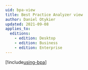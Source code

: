 ```yaml
---
uid: bpa-view
title: Best Practice Analyzer view
author: Daniel Otykier
updated: 2021-09-08
applies_to:
  editions:
    - edition: Desktop
    - edition: Business
    - edition: Enterprise
---
```

[!include[using-bpa](~/common/using-bpa.md)]